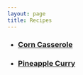 ```yaml
---
layout: page
title: Recipes
---
```


- ### [Corn Casserole](https://recipes.simas.io/CornCasserole)
- ### [Pineapple Curry](https://recipes.simas.io/PineappleCurry)